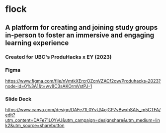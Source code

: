 # flock
## A platform for creating and joining study groups in-person to foster an immersive and engaging learning experience
### Created for UBC's ProduHacks x EY (2023)

### Figma
https://www.figma.com/file/nVmtkXErcrOZcnVZACf2ow/Produhacks-2023?node-id=0%3A1&t=wv8C3sAKOrmVstPJ-1

### Slide Deck
https://www.canva.com/design/DAFe71L0YvU/4ojGP7vBwxhSAts_m5CTFA/edit?utm_content=DAFe71L0YvU&utm_campaign=designshare&utm_medium=link2&utm_source=sharebutton

